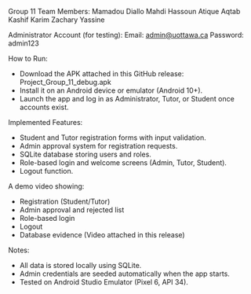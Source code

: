 Group 11
Team Members:
Mamadou Diallo
Mahdi Hassoun
Atique Aqtab
Kashif Karim
Zachary Yassine

Administrator Account (for testing):
Email: admin@uottawa.ca
Password: admin123

How to Run:

- Download the APK attached in this GitHub release: Project_Group_11_debug.apk
- Install it on an Android device or emulator (Android 10+).
- Launch the app and log in as Administrator, Tutor, or Student once accounts exist.

Implemented Features:

- Student and Tutor registration forms with input validation.
- Admin approval system for registration requests.
- SQLite database storing users and roles.
- Role-based login and welcome screens (Admin, Tutor, Student).
- Logout function.

A demo video showing:
- Registration (Student/Tutor)
- Admin approval and rejected list
- Role-based login
- Logout
- Database evidence
(Video attached in this release)

Notes:
- All data is stored locally using SQLite.
- Admin credentials are seeded automatically when the app starts.
- Tested on Android Studio Emulator (Pixel 6, API 34).